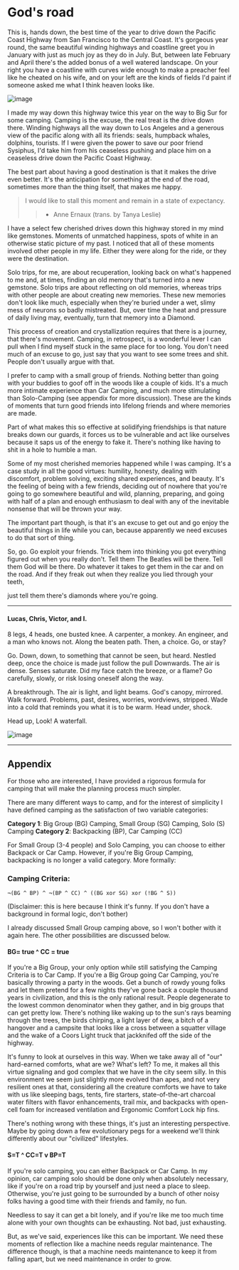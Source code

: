 # God's road

This is, hands down, the best time of the year to drive down the Pacific Coast Highway from San Francisco to the Central Coast. It's gorgeous year round, the same beautiful winding highways and coastline greet you in January with just as much joy as they do in July. But, between late February and April there's the added bonus of a well watered landscape. On your right you have a coastline with curves wide enough to make a preacher feel like he cheated on his wife, and on your left are the kinds of fields I'd paint if someone asked me what I think heaven looks like.

![image](coastline.jpg)

I made my way down this highway twice this year on the way to Big Sur for some camping. Camping is the excuse, the real treat is the drive down there. Winding highways all the way down to Los Angeles and a generous view of the pacific along with all its friends: seals, humpback whales, dolphins, tourists. If I were given the power to save our poor friend Sysiphus, I'd take him from his ceaseless pushing and place him on a ceaseless drive down the Pacific Coast Highway.

The best part about having a good destination is that it makes the drive even better. It's the anticipation for something at the end of the road, sometimes more than the thing itself, that makes me happy.

> I would like to stall this moment and remain in a state of expectancy.
> > - Anne Ernaux (trans. by Tanya Leslie)

I have a select few cherished drives down this highway stored in my mind like gemstones. Moments of unmatched happiness, spots of white in an otherwise static picture of my past. I noticed that all of these moments involved other people in my life. Either they were along for the ride, or they were the destination.

Solo trips, for me, are about recuperation, looking back on what's happened to me and, at times, finding an old memory that's turned into a new gemstone. Solo trips are about reflecting on old memories, whereas trips with other people are about creating new memories. These new memories don't look like much, especially when they're buried under a wet, slimy mess of neurons so badly mistreated. But, over time the heat and pressure of daily living may, eventually, turn that memory into a Diamond.

This process of creation and crystallization requires that there is a journey, that there's movement. Camping, in retrospect, is a wonderful lever I can pull when I find myself stuck in the same place for too long. You don't need much of an excuse to go, just say that you want to see some trees and shit. People don't usually argue with that.

I prefer to camp with a small group of friends. Nothing better than going with your buddies to goof off in the woods like a couple of kids. It's a much more intimate experience than Car Camping, and much more stimulating than Solo-Camping (see appendix for more discussion). These are the kinds of moments that turn good friends into lifelong friends and where memories are made.

Part of what makes this so effective at solidifying friendships is that nature breaks down our guards, it forces us to be vulnerable and act like ourselves because it saps us of the energy to fake it. There's nothing like having to shit in a hole to humble a man.

Some of my most cherished memories happened while I was camping. It's a case study in all the good virtues: humility, honesty, dealing with discomfort, problem solving, exciting shared experiences, and beauty. It's the feeling of being with a few friends, deciding out of nowhere that you're going to go somewhere beautiful and wild, planning, preparing, and going with half of a plan and enough enthusiasm to deal with any of the inevitable nonsense that will be thrown your way.

The important part though, is that it's an excuse to get out and go enjoy the beautiful things in life while you can, because apparently we need excuses to do that sort of thing.

So, go. Go exploit your friends. Trick them into thinking you got everything figured out when you really don't. Tell them The Beatles will be there. Tell them God will be there. Do whatever it takes to get them in the car and on the road. And if they freak out when they realize you lied through your teeth,

just tell them there's diamonds where you're going.

---

#### Lucas, Chris, Victor, and I.

8 legs, 4 heads,
one busted knee.
A carpenter, a monkey.
An engineer, and a man who knows not.
Along the beaten path. Then, a choice.
Go, or stay?

Go.
Down, down, to something that cannot be seen,
but heard.
Nestled deep, once the choice is made just follow the pull
Downwards.
The air is dense. Senses saturate.
Did my face catch the breeze,
or a flame?
Go carefully, slowly, or risk losing oneself along the way.

A breakthrough.
The air is light, and light beams.
God's canopy, mirrored.
Walk forward.
Problems, past, desires, worries, wordviews, stripped.
Wade into a cold that reminds you what it is to be warm.
Head under, shock.

Head up, Look!
A waterfall.

![image](chris_waterfall.jpg)

---

## Appendix

For those who are interested, I have provided a rigorous formula for camping that will make the planning process much simpler.

There are many different ways to camp, and for the interest of simplicity I have defined camping as the satisfaction of two variable categories:

**Category 1**: Big Group (BG) Camping, Small Group (SG) Camping, Solo (S) Camping
**Category 2**: Backpacking (BP), Car Camping (CC)


For Small Group (3-4 people) and Solo Camping, you can choose to either Backpack or Car Camp. However, if you're Big Group Camping, backpacking is no longer a valid category. More formally:

### Camping Criteria:
```
¬(BG ^ BP) ^ ¬(BP ^ CC) ^ ((BG xor SG) xor (!BG ^ S))
```
(Disclaimer: this is here because I think it's funny. If you don't have a background in formal logic, don't bother)

I already discussed Small Group camping above, so I won't bother with it again here. The other possibilities are discussed below.

#### BG= true ^ CC = true
If you're a Big Group, your only option while still satisfying the Camping Criteria is to Car Camp. If you're a Big Group going Car Camping, you're basically throwing a party in the woods. Get a bunch of rowdy young folks and let them pretend for a few nights they've gone back a couple thousand years in civilization, and this is the only rational result. People degenerate to the lowest common denominator when they gather, and in big groups that can get pretty low. There's nothing like waking up to the sun's rays beaming through the trees, the birds chirping, a light layer of dew, a bitch of a hangover and a campsite that looks like a cross between a squatter village and the wake of a Coors Light truck that jackknifed off the side of the highway.

It's funny to look at ourselves in this way. When we take away all of "our" hard-earned comforts, what are we? What's left? To me, it makes all this virtue signaling and god complex that we have in the city seem silly. In this environment we seem just slightly more evolved than apes, and not very resilient ones at that, considering all the creature comforts we have to take with us like sleeping bags, tents, fire starters, state-of-the-art charcoal water filters with flavor enhancements, trail mix, and backpacks with open-cell foam for increased ventilation and Ergonomic Comfort Lock hip fins.

There's nothing wrong with these things, it's just an interesting perspective. Maybe by going down a few evolutionary pegs for a weekend we'll think differently about our "civilized" lifestyles.

#### S=T ^ CC=T v BP=T
If you're solo camping, you can either Backpack or Car Camp. In my opinion, car camping solo should be done only when absolutely necessary, like if you're on a road trip by yourself and just need a place to sleep. Otherwise, you're just going to be surrounded by a bunch of other noisy folks  having a good time with their friends and family, no fun.

Needless to say it can get a bit lonely, and if you're like me too much time alone with your own thoughts can be exhausting. Not bad, just exhausting.

But, as we've said, experiences like this can be important. We need these moments of reflection like a machine needs regular maintenance. The difference though, is that a machine needs maintenance to keep it from falling apart, but we need maintenance in order to grow.
